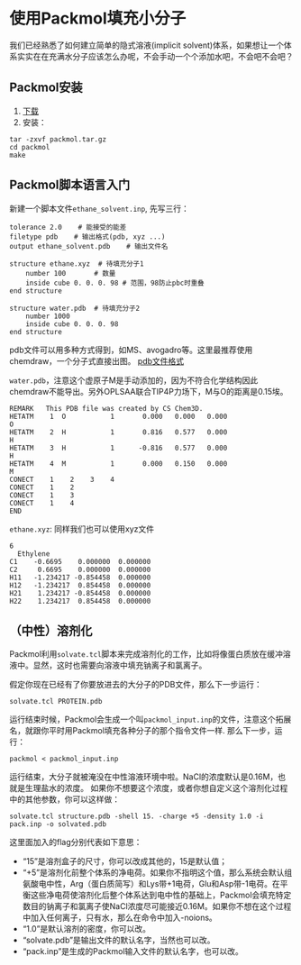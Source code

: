 # 使用Packmol填充小分子

我们已经熟悉了如何建立简单的隐式溶液(implicit solvent)体系，如果想让一个体系实实在在充满水分子应该怎么办呢，不会手动一个个添加水吧，不会吧不会吧？

## Packmol安装

1. [下载](http://m3g.iqm.unicamp.br/packmol/download.shtml)
2. 安装：
```
tar -zxvf packmol.tar.gz
cd packmol
make
```

## Packmol脚本语言入门

新建一个脚本文件`ethane_solvent.inp`, 先写三行：

```
tolerance 2.0    # 能接受的能差
filetype pdb    # 输出格式(pdb, xyz ...)
output ethane_solvent.pdb    # 输出文件名 

structure ethane.xyz  # 待填充分子1
    number 100       # 数量
    inside cube 0. 0. 0. 98 # 范围，98防止pbc时重叠
end structure

structure water.pdb  # 待填充分子2
    number 1000
    inside cube 0. 0. 0. 98
end structure

```

pdb文件可以用多种方式得到，如MS、avogadro等。这里最推荐使用chemdraw，一个分子式直接出图。
[pdb文件格式](http://blog.sciencenet.cn/home.php?mod=space&uid=3196388&do=blog&quickforward=1&id=1110691)

`water.pdb`，注意这个虚原子M是手动添加的，因为不符合化学结构因此chemdraw不能导出。另外OPLSAA联合TIP4P力场下，M与O的距离是0.15埃。
```
REMARK   This PDB file was created by CS Chem3D.
HETATM    1  O           1       0.000   0.000   0.000                      O 
HETATM    2  H           1       0.816   0.577   0.000                      H 
HETATM    3  H           1      -0.816   0.577   0.000                      H 
HETATM    4  M           1       0.000   0.150   0.000                      M
CONECT    1    2    3    4
CONECT    1    2
CONECT    1    3
CONECT    1    4  
END
```

`ethane.xyz`: 同样我们也可以使用xyz文件
```
6
  Ethylene
C1    -0.6695    0.000000  0.000000
C2     0.6695    0.000000  0.000000
H11   -1.234217 -0.854458  0.000000
H12   -1.234217  0.854458  0.000000
H21    1.234217 -0.854458  0.000000
H22    1.234217  0.854458  0.000000
```


## （中性）溶剂化

Packmol利用`solvate.tcl`脚本来完成溶剂化的工作，比如将像蛋白质放在缓冲溶液中。显然，这时也需要向溶液中填充钠离子和氯离子。

假定你现在已经有了你要放进去的大分子的PDB文件，那么下一步运行：

```
solvate.tcl PROTEIN.pdb
```

运行结束时候，Packmol会生成一个叫`packmol_input.inp`的文件，注意这个拓展名，就跟你平时用Packmol填充各种分子的那个指令文件一样.
那么下一步，运行：

```
packmol < packmol_input.inp
```

运行结束，大分子就被淹没在中性溶液环境中啦。NaCl的浓度默认是0.16M，也就是生理盐水的浓度。 
如果你不想要这个浓度，或者你想自定义这个溶剂化过程中的其他参数，你可以这样做：
```
solvate.tcl structure.pdb -shell 15. -charge +5 -density 1.0 -i pack.inp -o solvated.pdb
```
这里面加入的flag分别代表如下意思：
* “15”是溶剂盒子的尺寸，你可以改成其他的，15是默认值；
* “+5”是溶剂化前整个体系的净电荷。如果你不指明这个值，那么系统会默认组氨酸电中性，Arg（蛋白质简写）和Lys带+1电荷，Glu和Asp带-1电荷。在平衡这些净电荷使溶剂化后整个体系达到电中性的基础上，Packmol会填充特定数目的钠离子和氯离子使NaCl浓度尽可能接近0.16M。如果你不想在这个过程中加入任何离子，只有水，那么在命令中加入-noions。
* “1.0”是默认溶剂的密度，你可以改。
* “solvate.pdb”是输出文件的默认名字，当然也可以改。
* “pack.inp”是生成的Packmol输入文件的默认名字，也可以改。

